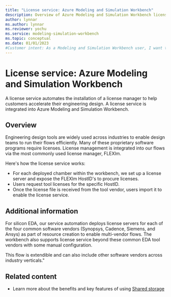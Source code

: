```yaml
---
title: "License service: Azure Modeling and Simulation Workbench"
description: Overview of Azure Modeling and Simulation Workbench license service component.
author: lynnar
ms.author: lynnar
ms.reviewer: yochu
ms.service: modeling-simulation-workbench
ms.topic: conceptual
ms.date: 01/01/2023
#Customer intent: As a Modeling and Simulation Workbench user, I want to understand the license service component.
---
```


# License service: Azure Modeling and Simulation Workbench

A license service automates the installation of a license manager to help customers accelerate their engineering design.  A license service is integrated into Azure Modeling and Simulation Workbench.

## Overview

Engineering design tools are widely used across industries to enable design teams to run their flows efficiently. Many of these proprietary software programs require licenses. License management is integrated into our flows via the most commonly used license manager, FLEXlm.

Here's how the license service works:

- For each deployed chamber within the workbench, we set up a license server and expose the FLEXlm HostID's to procure licenses.
- Users request tool licenses for the specific HostID.
- Once the license file is received from the tool vendor, users import it to enable the license service.

## Additional information

For silicon EDA, our service automation deploys license servers for each of the four common software vendors (Synopsys, Cadence, Siemens, and Ansys) as part of resource creation to enable multi-vendor flows. The workbench also supports license service beyond these common EDA tool vendors with some manual configuration.

This flow is extendible and can also include other software vendors across industry verticals."

## Related content

- Learn more about the benefits and key features of using [Shared storage](./shared-storage.md)
